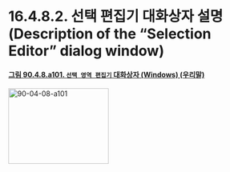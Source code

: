 # 16.4.8.2. 선택 편집기 대화상자 설명(Description of the “Selection Editor” dialog window)

<a id="90-04-08-a101"></a>

#### [그림 90.4.8.a101. `선택 영역 편집기` 대화상자 (Windows) (우리말)](./90-04-0008-selection_editor.md#90-04-08-a101)
<img width="200" height="151" alt="90-04-08-a101" src="https://github.com/user-attachments/assets/b69be634-261b-4f5e-9814-65f2c44beefb" />